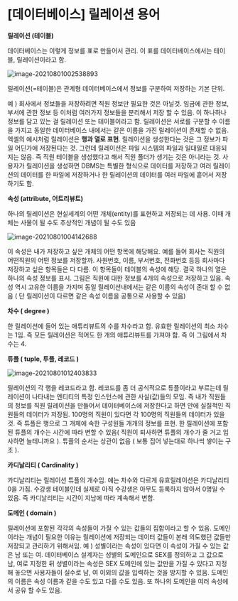 # [데이터베이스] 릴레이션 용어

**릴레이션 (테이블)**

데이터베이스는 이렇게 정보를 표로 만들어서 관리. 이 표를 데이터베이스에서는 테이블, 릴레이션이라고 함.

![image-20210801002538893](C:\Users\user\AppData\Roaming\Typora\typora-user-images\image-20210801002538893.png)

릴레이션(=테이블)은 관계형 데이터베이스에서 정보를 구분하여 저장하는 기본 단위.

예 ) 회사에서 정보들을 저장하려면 직원 정보만 필요한 것은 아닐것. 임금에 관한 정보, 부서에 관한 정보 등 이처럼 여러가지 정보들을 분리해서 저장 할 수 있음. 이 하나하나 정보를 담고 있는 걸 릴레이션 또는 테이블이라고 함. 릴레이션은 서로를 구분할 수 이름을 가지고 동일한 데이터베이스 내에서는 같은 이름을 가진 릴레이션이 존재할 수 없음. 엑셀의 예시처럼 릴레이션은 **행과 열로 표현**. 릴레이션을 생성한다는 것은 그 정보가 파일 어딘가에 저장된다는 것. 그런데 릴레이션은 파일 시스템의 파일과 일대일로 대응되지는 않음. 즉 직원 테이블을 생성했다고 해서 직원 폴더가 생기는 것은 아니라는 것. 사용자가 릴레이션을 생성하면 DBMS는 특별한 형식으로 데이터를 저장하고 여러 릴레이션의 데이터를 한 파일에 저장하거나 한 릴레이션의 데이터를 여러 파일에 흩어서 저장하기도 함.



**속성 (attribute, 어트리뷰트)**

하나의 릴레이션은 현실세계의 어떤 개체(entity)를 표현하고 저장되는 데 사용. 이때 개체는 사물이 될 수도 추상적인 개념이 될 수도 있음

![image-20210801004142688](C:\Users\user\AppData\Roaming\Typora\typora-user-images\image-20210801004142688.png)

이 속성은 내가 저장하고 싶은 개체의 어떤 항목에 해당해요. 예를 들어 회사는 직원의 어떤직원의 어떤 정보를 저장할까. 사원번호, 이름, 부서번호, 전화번호 등등 회사마다 저장하고 싶은 항목들은 다 다름. 이 항목들이 테이블의 속성에 해당. 결국 하나의 열은 하나의 속성 정보를 표시. 그림은 직원에 대한 정보를 4개의 속성으로 저장하고 있음. 속성 역시 고유한 이름을 가지며 동일 릴레이션내에서는 같은 이름의 속성이 존대 할 수 없음 ( 단 릴레이션이 다르면 같은 속성 이름을 공통으로 사용할 수 있음)



**차수 ( degree )**

한 릴레이션에 들어 있는 애튜리뷰트의 수를 차수라고 함. 유효한 릴레이션의 최소 차수는 1임. 즉 모든 릴레이션은 적어도 한 개의 애튜리뷰트를 가져야 함. 즉 이 그림에서 차수는 4.



**튜플 ( tuple, 투플, 레코드 )**

![image-20210801012403833](C:\Users\user\AppData\Roaming\Typora\typora-user-images\image-20210801012403833.png)

릴레이션의 각 행을 레코드라고 함. 레코드를 좀 더 공식적으로 튜플이라고 부르는데 릴레이션이 나타내는 엔티티의 특정 인스턴스에 관한 사실(값)들의 모임. 즉 내가 직원들의 정보를 직원 릴레이션을 만들어서 데이터베이스에 저장한다고 하면 안에 실질적인 직원들의 데이터가 저장됨. 100명의 직원이 있다면 각 100명의 직원들의 데이터가 있을 것. 즉 튜플은 행으로 그 개체에 속한 구성원들 개개의 정보를 표현. 한 릴레이션에 포함된 튜플의 개수는 시간에 따라 변할 수 있음( 직원이 퇴사하면 튜플의 개수가 줄 거고 입사하면 늘테니까요 ). 튜플의 순서는 상관이 없음 ( 보통 집어 넣는대로 하나씩 쌓이는 구조 ). 



**카디날리티 ( Cardinality )**

카디날리티는 릴레이션 튜플의 개수임. 얘는 차수와 다르게 유효릴레이션은 카디날리티 0을 가짐. 수강생 테이블인데 실제로 아직 수강생은 아무도 등록하지 않아서 0명일 수 있음. 즉 카디날리티는 시간이 지남에 따라 계속해서 변함.



**도메인 ( domain )**

릴레이션에 포함된 각각의 속성들이 가질 수 있는 값들의 집합이라고 할 수 있음. 도메인이라는 개념이 필요한 이유는 릴레이션에 저장되는 데이터 값들이 본래 의도했던 값들만 저장되고 관리하기 위해서임. 예 ) 성별이라는 속성이 있다면 이 속성이 가질 수 있는 값은 남 또는 여. 데이터베이스 설계자는 성별의 도메인으로 SEX를 정의하고 그 값으로 남, 여로 지정한 뒤 성별이라는 속성은 SEX 도메인에 있는 값만을 가질 수 있다고 지정해 놓으면 사용자들이 실수로 남, 여 이외의 값을 입력하는 것을 방지할 수 있음. 도메인의 이름은 속성 이름과 같을 수도 있고 다를 수도 있음. 또 하나의 도메인을 여러 속성에서 공유 할 수도 있음.